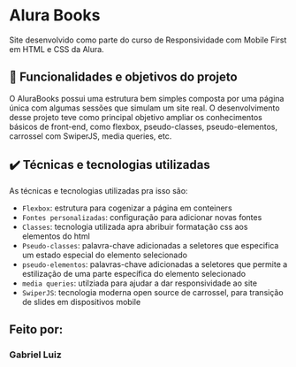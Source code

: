 # Alura Books

Site desenvolvido como parte do curso de Responsividade com Mobile First em HTML e CSS da Alura.

## 🔨 Funcionalidades e objetivos do projeto

O AluraBooks possui uma estrutura bem simples composta por uma página única com algumas sessões que simulam um site real. O desenvolvimento desse projeto teve como principal objetivo ampliar os conhecimentos básicos de front-end, como flexbox, pseudo-classes, pseudo-elementos, carrossel com SwiperJS, media queries, etc.

## ✔️ Técnicas e tecnologias utilizadas

As técnicas e tecnologias utilizadas pra isso são:

- `Flexbox`: estrutura para cogenizar a página em conteiners
- `Fontes personalizadas`: configuração para adicionar novas fontes
- `Classes`: tecnologia utilizada apra abribuir formatação css aos elementos do html
- `Pseudo-classes`: palavra-chave adicionadas a seletores que especifica um estado especial do elemento selecionado
- `pseudo-elementos`: palavras-chave adicionadas a seletores que permite a estilização de uma parte específica do elemento selecionado 
- `media queries`: utilziada para ajudar a dar responsividade ao site
- `SwiperJS`: tecnologia moderna open source de carrossel, para transição de slides em dispositivos mobile


## Feito por:

### Gabriel Luiz
